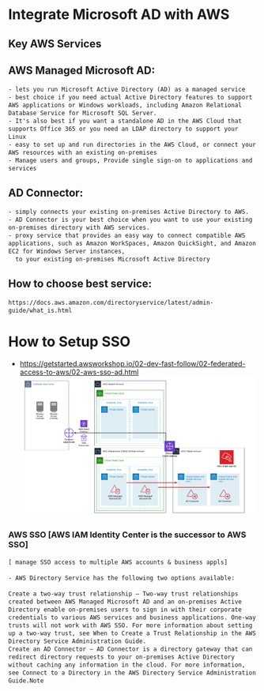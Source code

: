 # Integrate Microsoft AD with AWS
## Key AWS Services

## AWS Managed Microsoft AD: 
    - lets you run Microsoft Active Directory (AD) as a managed service
    - best choice if you need actual Active Directory features to support AWS applications or Windows workloads, including Amazon Relational Database Service for Microsoft SQL Server. 
    - It's also best if you want a standalone AD in the AWS Cloud that supports Office 365 or you need an LDAP directory to support your Linux
    - easy to set up and run directories in the AWS Cloud, or connect your AWS resources with an existing on-premises 
    - Manage users and groups, Provide single sign-on to applications and services
    
## AD Connector:
    - simply connects your existing on-premises Active Directory to AWS. 
    - AD Connector is your best choice when you want to use your existing on-premises directory with AWS services.
    - proxy service that provides an easy way to connect compatible AWS applications, such as Amazon WorkSpaces, Amazon QuickSight, and Amazon EC2 for Windows Server instances, 
      to your existing on-premises Microsoft Active Directory

## How to choose best service:
    https://docs.aws.amazon.com/directoryservice/latest/admin-guide/what_is.html

# How to Setup SSO
 - https://getstarted.awsworkshop.io/02-dev-fast-follow/02-federated-access-to-aws/02-aws-sso-ad.html
    ![AD_SSO](ref_images/sso-integration-ad-conenctor.png)

  ### AWS SSO [AWS IAM Identity Center is the successor to AWS SSO]
    [ manage SSO access to multiple AWS accounts & business appls]
    
    - AWS Directory Service has the following two options available:

    Create a two-way trust relationship – Two-way trust relationships created between AWS Managed Microsoft AD and an on-premises Active Directory enable on-premises users to sign in with their corporate credentials to various AWS services and business applications. One-way trusts will not work with AWS SSO. For more information about setting up a two-way trust, see When to Create a Trust Relationship in the AWS Directory Service Administration Guide.
    Create an AD Connector – AD Connector is a directory gateway that can redirect directory requests to your on-premises Active Directory without caching any information in the cloud. For more information, see Connect to a Directory in the AWS Directory Service Administration Guide.Note
    

